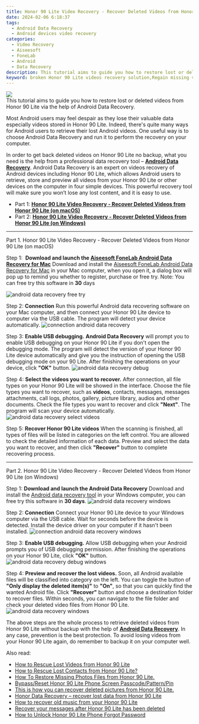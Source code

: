 ```yaml
---
title: Honor 90 Lite Video Recovery - Recover Deleted Videos from Honor 90 Lite
date: 2024-02-06 6:18:37
tags: 
  - Android Data Recovery
  - Android devices video recovery
categories: 
  - Video Recovery
  - Aiseesoft
  - FoneLab
  - Android
  - Data Recovery
description: This tutorial aims to guide you how to restore lost or deleted videos from Honor 90 Lite via the help of Android Data Recovery.
keyword: broken Honor 90 Lite videos recovery solution,Regain missing videos on Honor 90 Lite,Honor 90 Lite videos recovery,restore deleted videos on Honor 90 Lite,Honor 90 Lite videos retrieval,undeleted videos from Honor 90 Lite,Honor 90 Lite video recovery software,how can i find my deleted video Honor 90 Lite,how to retrieve deleted video from my Honor 90 Lite,Honor 90 Lite data recovery,Honor 90 Lite delete video recover,how to get the video back on Honor 90 Lite
---
```


<img src="https://img0mobiles.techidaily.com/images/best-assets/devices/honor/honor-90-lite/4.jpg" class="atpl-imgstyle"  />

<div class="atpl-content atpl-for-fonelab-android recover-video">

<div class="atpl-post-description-part-1">
This tutorial aims to guide you how to restore lost or deleted videos from Honor 90 Lite via the help of Android Data Recovery.
</div>

<div class="atpl-post-description-part-2">
<div class="tpl-content-sub-paragraph-normal">
    <p>
        Most Android users may feel despair as they lose their valuable data especially videos stored in Honor 90 Lite. Indeed, there's quite many ways for Android users to retrieve their lost Android videos. One useful way is to choose Android Data Recovery and run it to perform the recovery on your computer.
    </p>
</div>

</div>

<div class="atpl-post-description-part-3">
<div class="tpl-content-sub-paragraph-normal">
    <p>
        In order to get back deleted videos on Honor 90 Lite no backup, what you need is the help from a professional data recovery tool – <a href="https://tools.techidaily.com/aiseesoft-android-data-recovery/" target="_blank" rel="noopener"><strong>Android Data Recovery</strong></a>. Android Data Recovery is an expert on videos recovery of Android devices including Honor 90 Lite, which allows Android users to retrieve, store and preview all videos from your Honor 90 Lite or other devices on the computer in four simple devices. This powerful recovery tool will make sure you won’t lose any lost content, and it is easy to use.
    </p>
</div>
</div>

<ul>
  <li>Part 1: <strong><a href="#p1"> Honor 90 Lite Video Recovery - Recover Deleted Videos from Honor 90 Lite  (on macOS)</a></strong></li>
  <li>Part 2: <strong><a href="#p2"> Honor 90 Lite Video Recovery - Recover Deleted Videos from Honor 90 Lite  (on Windows)</a></strong></li>
</ul>

<!-- Part 1 -->
<a id="p1" name="p1" ></a><hr>

<div>
  <span class="atpl-step-part-style">Part 1. Honor 90 Lite Video Recovery - Recover Deleted Videos from Honor 90 Lite (on macOS)</span>
</div>  

<span class="atpl-stepstyle-a"><span>Step 1: </span></span> <strong>Download and launch the <a href="https://tools.techidaily.com/aiseesoft-android-data-recovery-for-mac/" target="_blank" rel="noopener">Aiseesoft FoneLab Android Data Recovery for Mac</a></strong>
Download and install the <a href="https://tools.techidaily.com/aiseesoft-android-data-recovery-for-mac/" target="_blank" rel="noopener">Aiseesoft FoneLab Android Data Recovery for Mac</a> in your Mac computer, when you open it, a dialog box will pop up to remind you whether to register, purchase or free try.
Note: You can free try this software in <strong>30</strong> days

<img src="https://tools.techidaily.com/images/apps/aiseesoft/android-data-recovery/mac-free-try.png" class="atpl-imgstyle" alt="android data recovery free try" />

<span class="atpl-stepstyle-a"><span>Step 2: </span></span> <strong>Connection</strong>
Run this powerful Android data recovering software on your Mac computer, and then connect your Honor 90 Lite device to computer via the USB cable. The program will detect your device automatically.
<img src="https://tools.techidaily.com/images/apps/aiseesoft/android-data-recovery/mac-connection-interface.jpg" class="atpl-imgstyle" alt="connection android data recovery" />

<span class="atpl-stepstyle-a"><span>Step 3: </span></span> <strong>Enable USB debugging.</strong>
<strong>Android Data Recovery</strong> will prompt you to enable USB debugging on your Honor 90 Lite if you don't open the debugging mode. The program will detect the version of your Honor 90 Lite device automatically and give you the instruction of opening the USB debugging mode on your 90 Lite. After finishing the operations on your device, click <strong>"OK"</strong> button.
<img src="https://tools.techidaily.com/images/apps/aiseesoft/android-data-recovery/mac-android-usb-debug.jpg"  class="atpl-imgstyle" alt="android data recovery debug" />

<span class="atpl-stepstyle-a"><span>Step 4: </span></span> <strong>Select the videos you want to recover.</strong>
After connection, all file types on your Honor 90 Lite will be showed in the interface. Choose the file types you want to recover, such as <strong>videos</strong>, contacts, messages, messages attachments, call logs, photos, gallery, picture library,  audios and other documents. Check the file types you want to recover and click <b>"Next"</b>. The program will scan your device automatically.
<img src="https://tools.techidaily.com/images/apps/aiseesoft/android-data-recovery/mac-choose-type-videos.jpg" class="atpl-imgstyle" alt="android data recovery select videos" />

<span class="atpl-stepstyle-a"><span>Step 5: </span></span> <strong>Recover Honor 90 Lite videos</strong>
When the scanning is finished, all types of files will be listed in categories on the left control. You are allowed to check the detailed information of each data. Preview and select the data you want to recover, and then click <b>"Recover"</b> button to complete recovering process.


<a id="p2" name="p2"></a><hr>

<!-- Part 2 -->
<div>
<span class="atpl-step-part-style">Part 2. Honor 90 Lite Video Recovery - Recover Deleted Videos from Honor 90 Lite (on Windows)</span>
</div>

<span class="atpl-stepstyle-a"><span>Step 1: </span></span> <strong>Download and launch the Android Data Recovery</strong>
Download and install the <a href="https://tools.techidaily.com/aiseesoft-android-data-recovery-for-win/" target="_blank" rel="noopener">Android data recovery tool</a> in your Windows computer, you can free try this software in <b>30 days</b>.
<img src="https://tools.techidaily.com/images/apps/aiseesoft/android-data-recovery/win-start-interface.png"  class="atpl-imgstyle" alt="android data recovery windows" />

<span class="atpl-stepstyle-a"><span>Step 2: </span></span> <strong>Connection</strong>
Connect your Honor 90 Lite device to your Windows computer via the USB cable. Wait for seconds before the device is detected. Install the device driver on your computer if it hasn't been installed.
<img src="https://tools.techidaily.com/images/apps/aiseesoft/android-data-recovery/win-connection-interface.png" class="atpl-imgstyle" alt="connection android data recovery windows" />

<span class="atpl-stepstyle-a"><span>Step 3: </span></span> <strong>Enable USB debugging.</strong>
Allow USB debugging when your Android prompts you of USB debugging permission. After finishing the operations on your Honor 90 Lite, click <b>"OK"</b> button.
<img src="https://tools.techidaily.com/images/apps/aiseesoft/android-data-recovery/win-android-usb-debug.png" class="atpl-imgstyle" alt="android data recovery debug windows" />

<span class="atpl-stepstyle-a"><span>Step 4: </span></span> <strong>Preview and recover the lost videos.</strong>
Soon, all Android available files will be classified into category on the left. You can toggle the button of <b>"Only display the deleted item(s)"</b> to <b>"On"</b>, so that you can quickly find the wanted Android file. Click <b>"Recover"</b> button and choose a destination folder to recover files. Within seconds, you can navigate to the file folder and check your deleted video files from Honor 90 Lite.
<img src="https://tools.techidaily.com/images/apps/aiseesoft/android-data-recovery/win-recover-videos.jpg" class="atpl-imgstyle" alt="android data recovery windows" />

<div class="atpl-post-description-part-4">
<div class="tpl-content-sub-paragraph-normal">
    <p>
        The above steps are the whole process to retrieve deleted videos from Honor 90 Lite without backup with the help of <a href="https://tools.techidaily.com/aiseesoft-android-data-recovery/" target="_blank" rel="noopener"><strong>Android Data Recovery</strong></a>. In any case, prevention is the best protection. To avoid losing videos from your Honor 90 Lite again, do remember to backup it on your computer well.
    </p>
</div>
</div>

<ins class="adsbygoogle"
     style="display:block"
     data-ad-client="ca-pub-7571918770474297"
     data-ad-slot="8358498916"
     data-ad-format="auto"
     data-full-width-responsive="true"></ins>

<span class="atpl-alsoreadstyle">Also read:</span>
<div><ul>
<li><a href="/how-to-rescue-lost-videos-from-honor-90-lite-by-fonelab-android-recover-video/" target="_blank" rel="noopener"><u>How to Rescue Lost Videos from Honor 90 Lite</u></a></li>
<li><a href="/how-to-rescue-lost-contacts-from-honor-90-lite-by-fonelab-android-recover-contacts/" target="_blank" rel="noopener"><u>How to Rescue Lost Contacts from Honor 90 Lite?</u></a></li>
<li><a href="/how-to-restore-missing-photos-files-from-honor-90-lite-by-fonelab-android-recover-photos/" target="_blank" rel="noopener"><u>How To  Restore Missing Photos Files from Honor 90 Lite.</u></a></li>
<li><a href="/bypass-reset-honor-90-lite-phone-screen-passcode-pattern-pin-by-drfone-android-unlock-android-unlock/" target="_blank" rel="noopener"><u>Bypass/Reset Honor 90 Lite Phone Screen Passcode/Pattern/Pin</u></a></li>
<li><a href="/this-is-how-you-can-recover-deleted-pictures-from-honor-90-lite-by-fonelab-android-recover-pictures/" target="_blank" rel="noopener"><u>This is how you can recover deleted pictures from Honor 90 Lite.</u></a></li>
<li><a href="/honor-data-recovery-recover-lost-data-from-honor-90-lite-by-fonelab-android-recover-data/" target="_blank" rel="noopener"><u>Honor Data Recovery – recover lost data from Honor 90 Lite</u></a></li>
<li><a href="/how-to-recover-old-music-from-your-honor-90-lite-by-fonelab-android-recover-music/" target="_blank" rel="noopener"><u>How to recover old music from your Honor 90 Lite</u></a></li>
<li><a href="/recover-your-messages-after-honor-90-lite-has-been-deleted-by-fonelab-android-recover-messages/" target="_blank" rel="noopener"><u>Recover your messages after Honor 90 Lite has been deleted</u></a></li>
<li><a href="/how-to-unlock-honor-90-lite-phone-forgot-password-by-drfone-android-unlock-android-unlock/" target="_blank" rel="noopener"><u>How to Unlock Honor 90 Lite Phone Forgot Password</u></a></li>
</ul></div>

</div>
